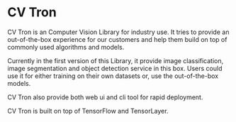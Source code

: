 # CV Tron

CV Tron is an Computer Vision Library for industry use. It tries to provide an out-of-the-box experience for our customers and help them build on top of commonly used algorithms and models.

Currently in the first version of this Library, it provide image classification, image segmentation and object detection service in this box. Users could use it for either training on their own datasets or, use the out-of-the-box models.

CV Tron also provide both web ui and cli tool for rapid deployment. 

CV Tron is built on top of TensorFlow and TensorLayer. 